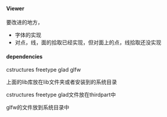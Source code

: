 #### Viewer

要改进的地方，

* 字体的实现
* 对点，线，面的拾取已经实现，但对面上的点，线拾取还没实现

#### dependencies

cstructures freetype glad glfw

上面的lib库放在lib文件夹或者安装到的系统目录

cstructures freetype glad文件放在thirdpart中

glfw的文件放到系统目录中

